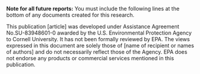 **Note for all future reports:**  You must include the following lines at the bottom of any documents created for this research.

This publication [article] was developed under Assistance Agreement No.SU-83948601-0 awarded by the U.S. Environmental Protection Agency to Cornell University. It has not been formally reviewed by EPA. The views expressed in this document are solely those of [name of recipient or names of authors] and do not necessarily reflect those of the Agency. EPA does not endorse any products or commercial services mentioned in this publication.
